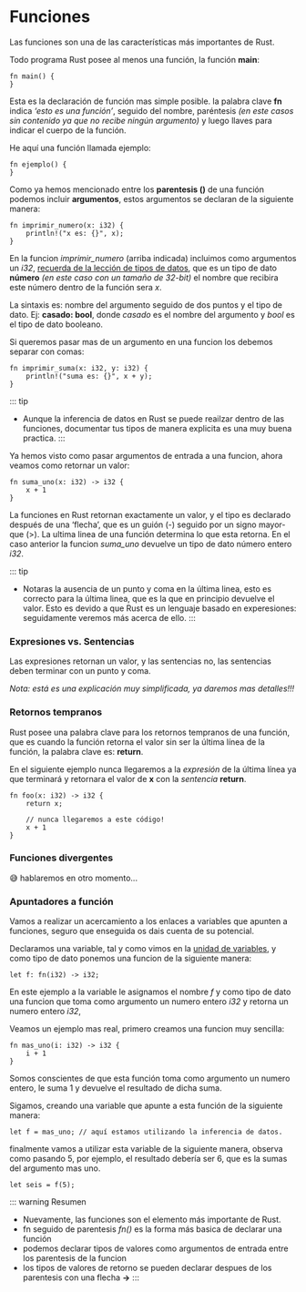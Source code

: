 # Funciones

Las funciones son una de las características más importantes de Rust.

Todo programa Rust posee al menos una función, la función **main**:
```
fn main() {   
}
```
Esta es la declaración de función mas simple posible. la palabra clave **fn** indica *‘esto es una función’*, seguido del nombre, paréntesis *(en este casos sin contenido ya que no recibe ningún argumento)* y luego llaves para indicar el cuerpo de la función.  

He aquí una función llamada ejemplo:
```
fn ejemplo() {   
}
```
Como ya hemos mencionado entre los **parentesis ()** de una función podemos incluir **argumentos**, estos argumentos se declaran de la siguiente manera:
```
fn imprimir_numero(x: i32) {
    println!("x es: {}", x);
}
```
En la funcion *imprimir_numero* (arriba indicada) incluimos como argumentos un *i32*, [recuerda de la lección de tipos de datos](/rust/tipodatos.md), que es un tipo de dato **número** *(en este caso con un tamaño de 32-bit)* el nombre que recibira este número dentro de la función sera *x*.  

La sintaxis es: nombre del argumento seguido de dos puntos y el tipo de dato. Ej: **casado: bool**, donde *casado* es el nombre del argumento y *bool* es el tipo de dato booleano.  

Si queremos pasar mas de un argumento en una funcion los debemos separar con comas: 
```
fn imprimir_suma(x: i32, y: i32) {
    println!("suma es: {}", x + y);
}
```
::: tip
- Aunque la inferencia de datos en Rust se puede reailzar dentro de las funciones, documentar tus tipos de manera explicita es una muy buena practica. 
:::

Ya hemos visto como pasar argumentos de entrada a una funcion, ahora veamos como retornar un valor:
```
fn suma_uno(x: i32) -> i32 {
    x + 1
}
```
La funciones en Rust retornan exactamente un valor, y el tipo es declarado después de una ‘flecha’, que es un guión (-) seguido por un signo mayor-que (>). La ultima linea de una función determina lo que esta retorna. En el caso anterior la funcion *suma_uno* devuelve un tipo de dato número entero *i32*.

::: tip
- Notaras la ausencia de un punto y coma en la última linea, esto es correcto para la última linea, que es la que en principio devuelve el valor. Esto es devido a que Rust es un lenguaje basado en experesiones: seguidamente veremos más acerca de ello.
:::

### Expresiones vs. Sentencias

Las expresiones retornan un valor, y las sentencias no, las sentencias deben terminar con un punto y coma.

*Nota: está es una explicación muy simplificada, ya daremos mas detalles!!!*

### Retornos tempranos

Rust posee una palabra clave para los retornos tempranos de una función, que es cuando la función retorna el valor sin ser la última línea de la función, la palabra clave es: **return**.  

En el siguiente ejemplo nunca llegaremos a la *expresión* de la última línea ya que terminará y retornara el valor de **x** con la *sentencia* **return**.
```
fn foo(x: i32) -> i32 {
    return x;

    // nunca llegaremos a este código!
    x + 1
}
```

### Funciones divergentes
😅 hablaremos en otro momento...

### Apuntadores a función
Vamos a realizar un acercamiento a los enlaces a variables que apunten a funciones, seguro que enseguida os dais cuenta de su potencial.

Declaramos una variable, tal y como vimos en la [unidad de variables](/rust/variables.md), y como tipo de dato ponemos una funcion de la siguiente manera:
```
let f: fn(i32) -> i32;
```
En este ejemplo a la variable le asignamos el nombre *f* y como tipo de dato una funcion que toma como argumento un numero entero *i32* y retorna un numero entero *i32*,

Veamos un ejemplo mas real, primero creamos una funcion muy sencilla:
```
fn mas_uno(i: i32) -> i32 {
    i + 1
}
```

Somos conscientes de que esta función toma como argumento un numero entero, le suma 1 y devuelve el resultado de dicha suma.  

Sigamos, creando una variable que apunte a esta función de la siguiente manera:
```
let f = mas_uno; // aquí estamos utilizando la inferencia de datos.
```

finalmente vamos a utilizar esta variable de la siguiente manera, observa como pasando 5, por ejemplo, el resultado debería ser 6, que es la sumas del argumento mas uno.

```
let seis = f(5);
```

::: warning Resumen
- Nuevamente, las funciones son el elemento más importante de Rust.
- fn seguido de parentesis *fn()* es la forma más basica de declarar una función
- podemos declarar tipos de valores como argumentos de entrada entre los parentesis de la funcion
- los tipos de valores de retorno se pueden declarar despues de los parentesis con una flecha **->**
:::

